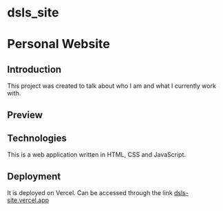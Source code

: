 # dsls_site

# Personal Website

<h2>Introduction</h2>
This project was created to talk about who I am and what I currently work with.




<h2>Preview</h2>


<h2>Technologies</h2>
This is a web application written in HTML, CSS and JavaScript.

<h2>Deployment</h2>
It is deployed on Vercel. Can be accessed through the link <a href="https://dsls-site-daniellysantoslds.vercel.app/" rel="external" >dsls-site.vercel.app
</a>

